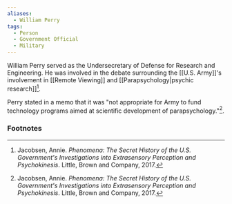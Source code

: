```yaml
---
aliases:
  - William Perry
tags:
  - Person
  - Government Official
  - Military
---
```

William Perry served as the Undersecretary of Defense for Research and Engineering. He was involved in the debate surrounding the [[U.S. Army]]'s involvement in [[Remote Viewing]] and [[Parapsychology|psychic research]][^1].

Perry stated in a memo that it was "not appropriate for Army to fund technology programs aimed at scientific development of parapsychology."[^1].

### Footnotes
[^1]: Jacobsen, Annie. *Phenomena: The Secret History of the U.S. Government's Investigations into Extrasensory Perception and Psychokinesis*. Little, Brown and Company, 2017.
